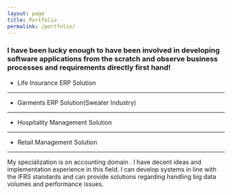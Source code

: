 ```yaml
---
layout: page
title: Portfolio
permalink: /portfolio/
---
```


### I have been lucky enough to have been involved in developing software applications from the scratch and observe business processes and requirements directly first hand!

* Life Insurance ERP Solution
---
* Garments ERP Solution(Sweater Industry)
---
* Hospitality Management Solution
---
* Retail Management Solution
---

My specialization is on accounting domain . I have decent ideas and implementation experience in this field.
I can develop systems in line with the IFRS standards and can provide solutions regarding handling big data volumes and performance issues.

